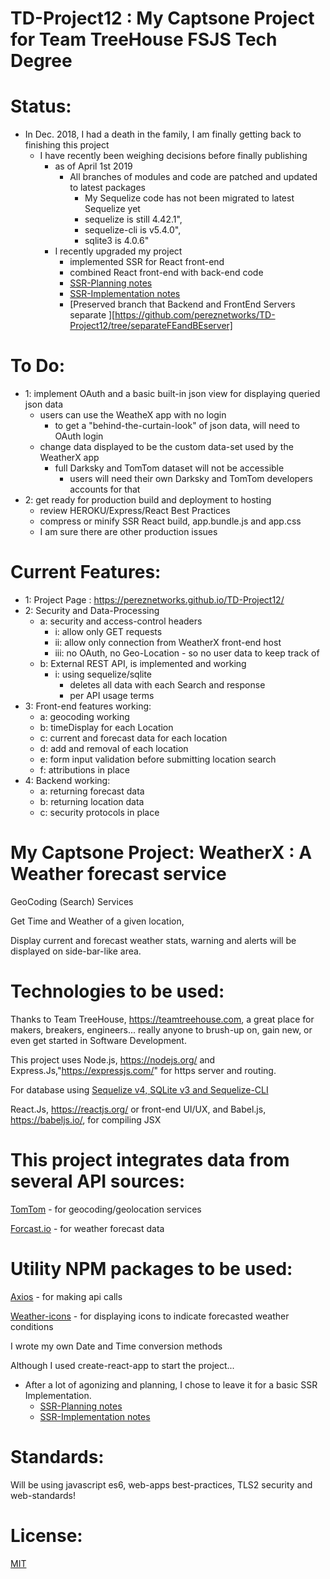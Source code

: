 # TD-Project12 : My Captsone Project for Team TreeHouse FSJS Tech Degree

# Status:

  - In Dec. 2018, I had a death in the family, I am finally getting back to finishing this project
     - I have recently been weighing decisions before finally publishing
       - as of April 1st 2019
         - All branches of modules and code are patched and updated to latest packages
           - My Sequelize code has not been migrated to latest Sequelize yet
            - sequelize is still 4.42.1",
            - sequelize-cli is v5.4.0",
            - sqlite3 is 4.0.6"
       - I recently upgraded my project
         - implemented SSR for React front-end
         - combined React front-end with back-end code
         - [SSR-Planning notes](./SSR-PLANNING)
         - [SSR-Implementation notes](./SSR-Implementation)
         - [Preserved branch that Backend and FrontEnd Servers separate ][https://github.com/pereznetworks/TD-Project12/tree/separateFEandBEserver]

# To Do:
  - 1: implement OAuth and a basic built-in json view for displaying queried json data
    - users can use the WeatheX app with no login
      - to get a "behind-the-curtain-look" of json data, will need to OAuth login
    - change data displayed to be the custom data-set used by the WeatherX app
      - full Darksky and TomTom dataset will not be accessible
        - users will need their own Darksky and TomTom developers accounts for that
  - 2: get ready for production build and deployment to hosting
     - review HEROKU/Express/React Best Practices
     - compress or minify SSR React build, app.bundle.js and app.css
     - I am sure there are other production issues

# Current Features:

  - 1: Project Page : https://pereznetworks.github.io/TD-Project12/
  - 2: Security and Data-Processing
      - a: security and access-control headers
        - i: allow only GET requests
        - ii: allow only connection from WeatherX front-end host
        - iii: no OAuth, no Geo-Location - so no user data to keep track of
      - b: External REST API, is implemented and working
        - i: using sequelize/sqlite
          - deletes all data with each Search and response
          - per API usage terms
  - 3: Front-end features working:  
      - a: geocoding working
      - b: timeDisplay for each Location
      - c: current and forecast data for each location
      - d: add and removal of each location
      - e: form input validation before submitting location search
      - f: attributions in place
  - 4: Backend working:
      - a: returning forecast data
      - b: returning location data
      - c: security protocols in place

# My Captsone Project:  WeatherX : A Weather forecast service  

GeoCoding (Search) Services

Get Time and Weather of a given location,

Display current and forecast weather stats, warning and alerts will be displayed on side-bar-like area.

# Technologies to be used:

Thanks to Team TreeHouse, https://teamtreehouse.com, a great place for makers, breakers, engineers... really anyone to brush-up on, gain new, or even get started in Software Development.

This project uses Node.js, https://nodejs.org/ and Express.Js,"https://expressjs.com/" for https server and routing.

For database using [Sequelize v4, SQLite v3 and Sequelize-CLI](http://docs.sequelizejs.com/)

React.Js, https://reactjs.org/ or front-end UI/UX, and Babel.js, https://babeljs.io/, for compiling JSX

# This project integrates data from several API sources:  

[TomTom](https://developer.tomtom.com/maps-sdk-web) - for geocoding/geolocation services

[Forcast.io](https://darksky.net/dev/docs) - for weather forecast data

# Utility NPM packages to be used:

[Axios](https://www.npmjs.com/package/axios) - for making api calls

[Weather-icons](https://www.npmjs.com/package/weather-icons) - for displaying icons to indicate forecasted weather conditions

I wrote my own Date and Time conversion methods

Although I used create-react-app to start the project...
- After a lot of agonizing and planning, I chose to leave it for a basic SSR Implementation.
  - [SSR-Planning notes](./SSR-PLANNING)
  - [SSR-Implementation notes](./SSR-Implementation)

# Standards:

Will be using javascript es6, web-apps best-practices, TLS2 security and web-standards!

# License:

[MIT](https://github.com/pereznetworks/TD-Project12/blob/master/LICENSE)

